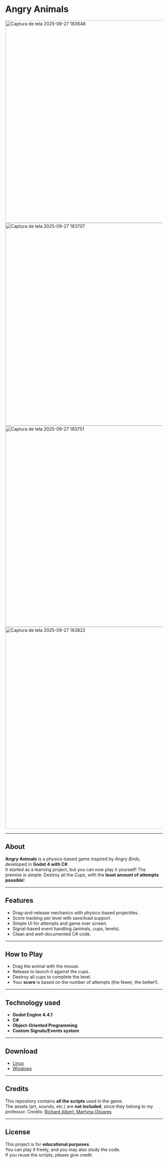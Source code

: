 # Angry Animals

<img width="1153" height="647" alt="Captura de tela 2025-09-27 183648" src="https://github.com/user-attachments/assets/d83756f9-b384-458d-96c1-749c5143c4b5" />
<img width="1154" height="648" alt="Captura de tela 2025-09-27 183707" src="https://github.com/user-attachments/assets/335cceeb-fa4a-4fbe-b634-c2ccbae367eb" />
<img width="1150" height="643" alt="Captura de tela 2025-09-27 183751" src="https://github.com/user-attachments/assets/4241126e-187d-43fc-ac7d-ee84d9fd9862" />
<img width="1151" height="646" alt="Captura de tela 2025-09-27 183822" src="https://github.com/user-attachments/assets/ac157554-0980-46d0-840b-8d65f74cc603" />

---

## About

**Angry Animals** is a physics-based game inspired by *Angry Birds*, developed in **Godot 4 with C#**.  
It started as a learning project, but you can now play it yourself!
The premise is simple: Destroy all the *Cups*, with the **least amount of attempts possible**!

---

## Features

- Drag-and-release mechanics with physics-based projectiles.
- Score tracking per level with save/load support.
- Simple UI for attempts and game over screen.
- Signal-based event handling (animals, cups, levels).
- Clean and well-documented C# code.

---

## How to Play

- Drag the animal with the mouse.
- Release to launch it against the cups.
- Destroy all cups to complete the level.
- Your **score** is based on the number of attempts (the fewer, the better!).

---

## Technology used
- **Godot Engine 4.4.1**
- **C#**
- **Object-Oriented Programming**
- **Custom Signals/Events system**

---

## Download

- [Linux](https://github.com/alissonbls14/Angry-Animals/releases/download/v1.0.0/AngryAnimals-Linux.zip)
- [Windows](https://github.com/alissonbls14/Angry-Animals/releases/download/v1.0.0/AngryAnimals-Windows.zip)

---

## Credits

This repository contains **all the scripts** used in the game.  
The assets (art, sounds, etc.) are **not included**, since they belong to my professor.
Credits: [Richard Albert, Martyna Olivares](https://www.udemy.com/course/learn-2d-game-development-godot-43-c-from-scratch/?couponCode=KEEPLEARNINGBR#instructor-1)

---

## License

This project is for **educational purposes**.  
You can play it freely, and you may also study the code.  
If you reuse the scripts, please give credit.
